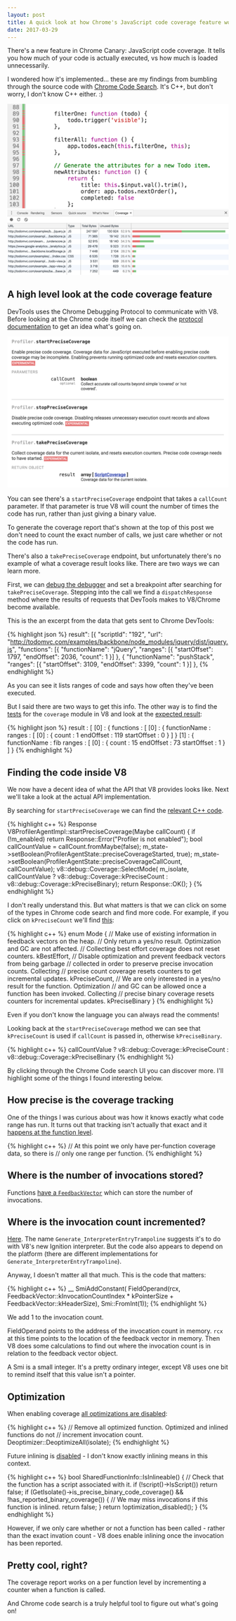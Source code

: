 ```yaml
---
layout: post
title: A quick look at how Chrome's JavaScript code coverage feature works
date: 2017-03-29
---
```


There's a new feature in Chrome Canary: JavaScript code coverage. It tells you how much of your code is actually executed, vs how much is loaded unnecessarily.

I wondered how it's implemented... these are my findings from bumbling through the source code with [Chrome Code Search](https://cs.chromium.org/). It's C++, but don't worry, I don't know C++ either. :)

![](/img/blog/javascript-code-coverage/code.png)
![](/img/blog/javascript-code-coverage/files.png)

## A high level look at the code coverage feature

DevTools uses the Chrome Debugging Protocol to communicate with V8. Before looking at the Chrome code itself we can check the [protocol documentation](https://chromedevtools.github.io/debugger-protocol-viewer/tot/Profiler/#method-startPreciseCoverage) to get an idea what's going on.

![](/img/blog/javascript-code-coverage/protocol.png)

You can see there's a `startPreciseCoverage` endpoint that takes a `callCount` parameter. If that parameter is true V8 will count the number of times the code has run, rather than just giving a binary value.

To generate the coverage report that's shown at the top of this post we don't need to count the exact number of calls, we just care whether or not the code has run.

There's also a `takePreciseCoverage` endpoint, but unfortunately there's no example of what a coverage result looks like. There are two ways we can learn more.

First, we can [debug the debugger](https://medium.com/@paul_irish/1e671bf659bb) and set a breakpoint after searching for `takePreciseCoverage`. Stepping into the call we find a `dispatchResponse` method where the results of requests that DevTools makes to V8/Chrome become available.

This is the an excerpt from the data that gets sent to Chrome DevTools:

{% highlight json %}
result": [{
  "scriptId": "192",
  "url": "http://todomvc.com/examples/backbone/node_modules/jquery/dist/jquery.js",
  "functions": [{
      "functionName": "jQuery",
      "ranges": [{
          "startOffset": 1797,
          "endOffset": 2036,
          "count": 1
      }]
  }, {
      "functionName": "pushStack",
      "ranges": [{
          "startOffset": 3109,
          "endOffset": 3399,
          "count": 1
      }]
  },
{% endhighlight %}

As you can see it lists ranges of code and says how often they've been executed.

But I said there are two ways to get this info. The other way is to find the [tests](https://chromium.googlesource.com/v8/v8.git/+/20a803fd3c82fe6f644db4668f3b61f5e53b5958/test/inspector/cpu-profiler/coverage.js) for the `coverage` module in V8 and look at the [expected result](https://chromium.googlesource.com/v8/v8.git/+/20a803fd3c82fe6f644db4668f3b61f5e53b5958/test/inspector/cpu-profiler/coverage-expected.txt#51):

{% highlight json %}
result : [
  [0] : {
      functions : [
          [0] : {
              functionName : 
              ranges : [
                  [0] : {
                      count : 1
                      endOffset : 119
                      startOffset : 0
                  }
              ]
          }
          [1] : {
              functionName : fib
              ranges : [
                  [0] : {
                      count : 15
                      endOffset : 73
                      startOffset : 1
                  }
              ]
          }
{% endhighlight %}

## Finding the code inside V8

We now have a decent idea of what the API that V8 provides looks like. Next we'll take a look at the actual API implementation.

By searching for `startPreciseCoverage` we can find the [relevant C++ code](https://cs.chromium.org/chromium/src/v8/src/inspector/v8-profiler-agent-impl.cc?type=cs&q=startPreciseCoverage+package:%5Echromium$&l=276).

{% highlight c++ %}
Response V8ProfilerAgentImpl::startPreciseCoverage(Maybe<bool> callCount) {
  if (!m_enabled) return Response::Error("Profiler is not enabled");
  bool callCountValue = callCount.fromMaybe(false);
  m_state->setBoolean(ProfilerAgentState::preciseCoverageStarted, true);
  m_state->setBoolean(ProfilerAgentState::preciseCoverageCallCount,
                      callCountValue);
  v8::debug::Coverage::SelectMode(
      m_isolate, callCountValue ? v8::debug::Coverage::kPreciseCount
                                : v8::debug::Coverage::kPreciseBinary);
  return Response::OK();
}
{% endhighlight %}

I don't really understand this. But what matters is that we can click on some of the types in Chrome code search and find more code. For example, if you click on `kPreciseCount` we'll find [this](https://cs.chromium.org/chromium/src/v8/src/debug/debug-interface.h?dr=CSs&l=227):

{% highlight c++ %}
enum Mode {
  // Make use of existing information in feedback vectors on the heap.
  // Only return a yes/no result. Optimization and GC are not affected.
  // Collecting best effort coverage does not reset counters.
  kBestEffort,
  // Disable optimization and prevent feedback vectors from being garbage
  // collected in order to preserve precise invocation counts. Collecting
  // precise count coverage resets counters to get incremental updates.
  kPreciseCount,
  // We are only interested in a yes/no result for the function. Optimization
  // and GC can be allowed once a function has been invoked. Collecting
  // precise binary coverage resets counters for incremental updates.
  kPreciseBinary
}
{% endhighlight %}

Even if you don't know the language you can always read the comments!

Looking back at the `startPreciseCoverage` method we can see that `kPreciseCount` is used if `callCount` is passed in, otherwise `kPreciseBinary`.

{% highlight c++ %}
callCountValue ? v8::debug::Coverage::kPreciseCount
                  : v8::debug::Coverage::kPreciseBinary
{% endhighlight %}

By clicking through the Chrome Code search UI you can discover more. I'll highlight some of the things I found interesting below.

## How precise is the coverage tracking

One of the things I was curious about was how it knows exactly what code range has run. It turns out that tracking isn't actually that exact and it [happens at the function level](https://cs.chromium.org/chromium/src/v8/src/inspector/v8-profiler-agent-impl.cc?type=cs&q=%22only+one+range+per+function%22&l=314
).

{% highlight c++ %}
// At this point we only have per-function coverage data, so there is
// only one range per function.
{% endhighlight %}

## Where is the number of invocations stored?

Functions [have a `FeedbackVector`](https://cs.chromium.org/chromium/src/v8/src/objects.h?gsn=JSFunction&l=6862) which can store the number of invocations.

## Where is the invocation count incremented?

[Here](https://cs.chromium.org/chromium/src/v8/src/builtins/x64/builtins-x64.cc?type=cs&q=kInvocationCountIndex&l=690). The name `Generate_InterpreterEntryTrampoline` suggests it's to do with V8's new Ignition interpreter. But the code also appears to depend on the platform (there are different implementations for `Generate_InterpreterEntryTrampoline`).

Anyway, I doesn't matter all that much. This is the code that matters:

{% highlight c++ %}
__ SmiAddConstant(
      FieldOperand(rcx, FeedbackVector::kInvocationCountIndex * kPointerSize +
                            FeedbackVector::kHeaderSize),
      Smi::FromInt(1));
{% endhighlight %}

We add 1 to the invocation count.

FieldOperand points to the address of the invocation count in memory. `rcx` at this time points to the location of the feedback vector in memory. Then V8 does some calculations to find out where the invocation count is in relation to the feedback vector object.

A Smi is a small integer. It's a pretty ordinary integer, except V8 uses one bit to remind itself that this value isn't a pointer.

## Optimization 

When enabling coverage [all optimizations are disabled](https://cs.chromium.org/chromium/src/v8/src/debug/debug-coverage.cc?type=cs&q=%22Remove+all+optimized+function%22&l=189):

{% highlight c++ %}
// Remove all optimized function. Optimized and inlined functions do not
// increment invocation count.
Deoptimizer::DeoptimizeAll(isolate);
{% endhighlight %}

Future inlining is [disabled](https://cs.chromium.org/chromium/src/v8/src/objects.cc?type=cs&q=isInlineable&l=13558) - I don't know exactly inlining means in this context.

{% highlight c++ %}
bool SharedFunctionInfo::IsInlineable() {
  // Check that the function has a script associated with it.
  if (!script()->IsScript()) return false;
  if (GetIsolate()->is_precise_binary_code_coverage() &&
      !has_reported_binary_coverage()) {
    // We may miss invocations if this function is inlined.
    return false;
  }
  return !optimization_disabled();
}
{% endhighlight %}


However, if we only care whether or not a function has been called - rather than the exact invation count - V8 does enable inlining once the invocation has been reported.

## Pretty cool, right?

The coverage report works on a per function level by incrementing a counter when a function is called.

And Chrome code search is a truly helpful tool to figure out what's going on!

